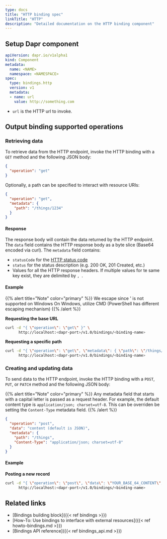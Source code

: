 ```yaml
---
type: docs
title: "HTTP binding spec"
linkTitle: "HTTP"
description: "Detailed documentation on the HTTP binding component"
---
```


## Setup Dapr component

```yaml
apiVersion: dapr.io/v1alpha1
kind: Component
metadata:
  name: <NAME>
  namespace: <NAMESPACE>
spec:
  type: bindings.http
  version: v1
  metadata:
  - name: url
    value: http://something.com
```

- `url` is the HTTP url to invoke.

## Output binding supported operations

### Retrieving data

To retrieve data from the HTTP endpoint, invoke the HTTP binding with a `GET` method and the following JSON body:

```json
{
  "operation": "get"
}
```

Optionally, a path can be specified to interact with resource URIs:

```json
{
  "operation": "get",
  "metadata": {
    "path": "/things/1234"
  }
}
```

#### Response

The response body will contain the data returned by the HTTP endpoint.  The `data` field contains the HTTP response body as a byte slice (Base64 encoded via curl). The `metadata` field contains:

* `statusCode` for the [HTTP status code](https://www.w3.org/Protocols/rfc2616/rfc2616-sec10.html)
* `status` for the status description (e.g. 200 OK, 201 Created, etc.)
* Values for all the HTTP response headers. If multiple values for te same key exist, they are delimited by `, `.

#### Example

{{% alert title="Note" color="primary" %}}
We escape since ' is not supported on Windows
On Windows, utilize CMD (PowerShell has different escaping mechanism)
{{% /alert %}}

**Requesting the base URL**

```bash
curl -d "{ \"operation\": \"get\" }" \
      http://localhost:<dapr-port>/v1.0/bindings/<binding-name>
```

**Requesting a specific path**

```bash
curl -d "{ \"operation\": \"get\", \"metadata\": { \"path\": \"/things/1234\" } }" \
      http://localhost:<dapr-port>/v1.0/bindings/<binding-name>
```

### Creating and updating data

To send data to the HTTP endpoint, invoke the HTTP binding with a `POST`, `PUT`, or `PATCH` method and the following JSON body:

{{% alert title="Note" color="primary" %}}
Any metadata field that starts with a capital letter is passed as a request header.
For example, the default content type is `application/json; charset=utf-8`. This can be overriden be setting the `Content-Type` metadata field.
{{% /alert %}}

```json
{
  "operation": "post",
  "data": "content (default is JSON)",
  "metadata": {
    "path": "/things",
    "Content-Type": "application/json; charset=utf-8"
  }
}
```

#### Example

**Posting a new record**

```bash
curl -d "{ \"operation\": \"post\", \"data\": \"YOUR_BASE_64_CONTENT\", \"metadata\": { \"path\": \"/things\" } }" \
      http://localhost:<dapr-port>/v1.0/bindings/<binding-name>
```

## Related links
- [Bindings building block]({{< ref bindings >}})
- [How-To: Use bindings to interface with external resources]({{< ref howto-bindings.md >}})
- [Bindings API reference]({{< ref bindings_api.md >}})